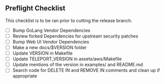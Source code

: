 ## Preflight Checklist

This checklist is to be ran prior to cutting the release branch.

- [ ] Bump GoLang Vendor Dependencies
- [ ] Review forked Dependencies for upstream security patches
- [ ] Bump Web UI Vendor Dependencies
- [ ] Make a new docs/$VERSION folder
- [ ] Update VERSION in Makefile
- [ ] Update TELEPORT_VERSION in assets/aws/Makefile
- [ ] Update mentions of the version in examples/ and README.md
- [ ] Search code for DELETE IN and REMOVE IN comments and clean up if appropriate